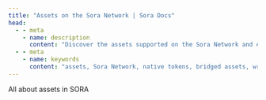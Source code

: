 ```yaml
---
title: "Assets on the Sora Network | Sora Docs"
head:
  - - meta
    - name: description
      content: "Discover the assets supported on the Sora Network and explore their features and functionalities. Learn about the different types of assets, such as native tokens, bridged assets, and wrapped assets, and understand how they enable diverse financial activities within the Sora ecosystem."
  - - meta
    - name: keywords
      content: "assets, Sora Network, native tokens, bridged assets, wrapped assets, financial activities, Sora ecosystem"
---
```


All about assets in SORA
